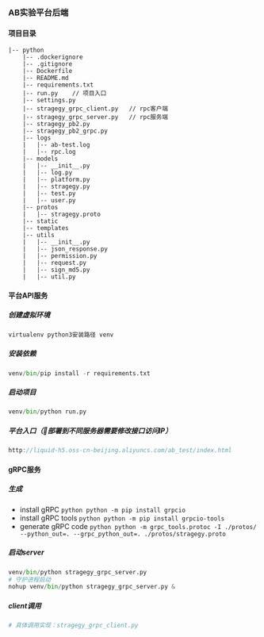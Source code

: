 ### AB实验平台后端

#### 项目目录
```
|-- python
    |-- .dockerignore
    |-- .gitignore
    |-- Dockerfile
    |-- README.md
    |-- requirements.txt
    |-- run.py    // 项目入口
    |-- settings.py
    |-- stragegy_grpc_client.py   // rpc客户端
    |-- stragegy_grpc_server.py   // rpc服务端
    |-- stragegy_pb2.py
    |-- stragegy_pb2_grpc.py
    |-- logs
    |   |-- ab-test.log
    |   |-- rpc.log
    |-- models
    |   |-- __init__.py
    |   |-- log.py
    |   |-- platform.py
    |   |-- stragegy.py
    |   |-- test.py
    |   |-- user.py
    |-- protos
    |   |-- stragegy.proto
    |-- static
    |-- templates
    |-- utils
    |   |-- __init__.py
    |   |-- json_response.py
    |   |-- permission.py
    |   |-- request.py
    |   |-- sign_md5.py
    |   |-- util.py
```

#### 平台API服务
##### 创建虚拟环境
```python
virtualenv python3安装路径 venv
```
##### 安装依赖
```python
venv/bin/pip install -r requirements.txt
```
##### 启动项目
```python
venv/bin/python run.py
```

##### 平台入口（部署到不同服务器需要修改接口访问IP）
```javascript
http://liquid-h5.oss-cn-beijing.aliyuncs.com/ab_test/index.html
```



#### gRPC服务
##### 生成
- install gRPC
      ```python
      python -m pip install grpcio
      ```
- install gRPC tools
      ```python
      python -m pip install grpcio-tools
      ```
- generate gRPC code
      ```python
      python -m grpc_tools.protoc -I ./protos/ --python_out=. --grpc_python_out=. ./protos/stragegy.proto
      ```
##### 启动server
```python
venv/bin/python stragegy_grpc_server.py
# 守护进程启动
nohup venv/bin/python stragegy_grpc_server.py &
```

##### client调用
```python
# 具体调用实现：stragegy_grpc_client.py
```


